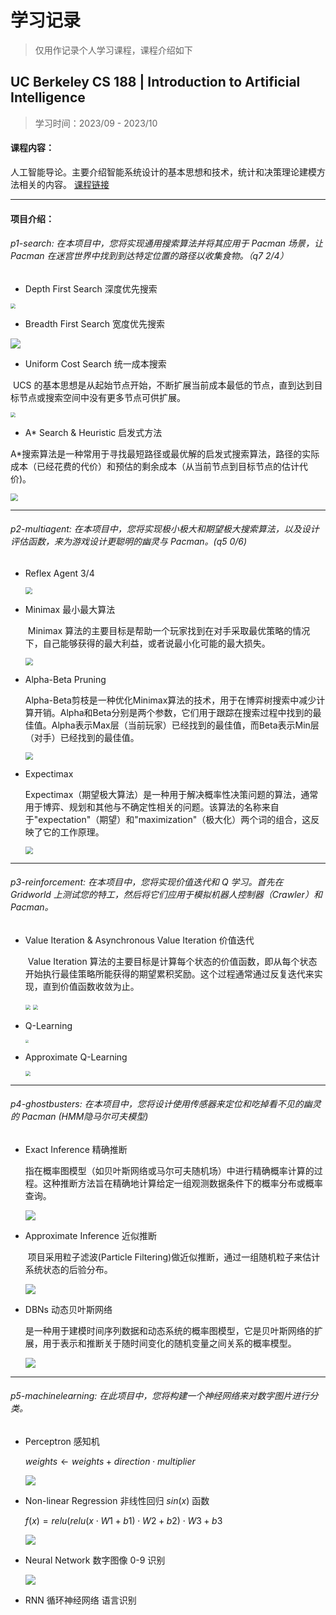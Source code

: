 # 学习记录

> 仅用作记录个人学习课程，课程介绍如下

## UC Berkeley **CS 188** | Introduction to Artificial Intelligence

> 学习时间：2023/09 - 2023/10                                                                                                              

#### 课程内容：

​	人工智能导论。主要介绍智能系统设计的基本思想和技术，统计和决策理论建模方法相关的内容。 [课程链接](https://inst.eecs.berkeley.edu/~cs188/fa18/)

------

#### 项目介绍：

###### p1-search:   在本项目中，您将实现通用搜索算法并将其应用于 Pacman 场景，让 Pacman 在迷宫世界中找到到达特定位置的路径以收集食物。（q7  2/4）

+ Depth First Search 深度优先搜索

<img src="https://p.ipic.vip/kxph45.jpg" style="zoom:50%;" />

+ Breadth First Search 宽度优先搜索

<img src="https://p.ipic.vip/vbrlr9.png" style="max-width:50%;" />

+ Uniform Cost Search 统一成本搜索

​	UCS 的基本思想是从起始节点开始，不断扩展当前成本最低的节点，直到达到目标节点或搜索空间中没有更多节点可供扩展。

<img src="https://p.ipic.vip/29xb2o.png" style="zoom:50%;" />

+ A* Search & Heuristic 启发式方法

​	A*搜索算法是一种常用于寻找最短路径或最优解的启发式搜索算法，路径的实际成本（已经花费的代价）和预估的剩余成本（从当前节点到目标节点的估计代价)。

<img src="https://p.ipic.vip/17duvv.png" style="zoom:75%;" />

------

###### p2-multiagent:   在本项目中，您将实现极小极大和期望极大搜索算法，以及设计评估函数，来为游戏设计更聪明的幽灵与 Pacman。(q5  0/6)

+ Reflex Agent  3/4

  <img src="https://p.ipic.vip/3cv16i.png" style="zoom:67%;" />

+ Minimax 最小最大算法

  ​	Minimax 算法的主要目标是帮助一个玩家找到在对手采取最优策略的情况下，自己能够获得的最大利益，或者说最小化可能的最大损失。

  <img src="https://p.ipic.vip/vm1xi8.png" style="zoom:75%;" />

+ Alpha-Beta Pruning 

  ​	Alpha-Beta剪枝是一种优化Minimax算法的技术，用于在博弈树搜索中减少计算开销。Alpha和Beta分别是两个参数，它们用于跟踪在搜索过程中找到的最佳值。Alpha表示Max层（当前玩家）已经找到的最佳值，而Beta表示Min层（对手）已经找到的最佳值。

  <img src="https://p.ipic.vip/seh552.png" style="zoom:75%;" />

+ Expectimax

  ​	Expectimax（期望极大算法）是一种用于解决概率性决策问题的算法，通常用于博弈、规划和其他与不确定性相关的问题。该算法的名称来自于"expectation"（期望）和"maximization"（极大化）两个词的组合，这反映了它的工作原理。

  <img src="https://p.ipic.vip/lkicoi.png" style="zoom:75%;" />

------

###### p3-reinforcement:  在本项目中，您将实现价值迭代和 Q 学习。首先在 Gridworld 上测试您的特工，然后将它们应用于模拟机器人控制器（Crawler）和 Pacman。

+ Value Iteration & Asynchronous Value Iteration  价值迭代

  ​	Value Iteration 算法的主要目标是计算每个状态的价值函数，即从每个状态开始执行最佳策略所能获得的期望累积奖励。这个过程通常通过反复迭代来实现，直到价值函数收敛为止。

  <img src="https://p.ipic.vip/j8lmtz.png" style="zoom:50%;" />

  <img src="https://p.ipic.vip/73ed7n.png" style="zoom:50%;" />

+ Q-Learning

  <img src="https://p.ipic.vip/7v0hqy.png" style="zoom:30%;" />

+ Approximate Q-Learning

  <img src="https://p.ipic.vip/ongan5.png" style="zoom:50%;" />

------

###### p4-ghostbusters:  在本项目中，您将设计使用传感器来定位和吃掉看不见的幽灵的 Pacman (HMM隐马尔可夫模型)

- Exact Inference 精确推断

  ​	指在概率图模型（如贝叶斯网络或马尔可夫随机场）中进行精确概率计算的过程。这种推断方法旨在精确地计算给定一组观测数据条件下的概率分布或概率查询。

  <img src="https://p.ipic.vip/v9jpme.png" style="max-width:70%;" />

- Approximate Inference 近似推断

  ​	项目采用粒子滤波(Particle Filtering)做近似推断，通过一组随机粒子来估计系统状态的后验分布。

  <img src="https://p.ipic.vip/jx33yn.png" style="max-width:70%;" />

- DBNs 动态贝叶斯网络

  ​	是一种用于建模时间序列数据和动态系统的概率图模型，它是贝叶斯网络的扩展，用于表示和推断关于随时间变化的随机变量之间关系的概率模型。

  <img src="https://p.ipic.vip/kwnuo4.png" style="max-width:80%;" />

------

###### p5-machinelearning:   在此项目中，您将构建一个神经网络来对数字图片进行分类。

- Perceptron 感知机

   $weights←weights+direction⋅multiplier$

   ![](https://p.ipic.vip/w9ave4.png)
   
- Non-linear Regression 非线性回归 $sin(x)$ 函数

   $f(x)=relu(relu(x⋅W1+b1)⋅W2+b2)⋅W3+b3$

   ![](https://p.ipic.vip/w1hvp5.png)

- Neural Network 数字图像 0-9 识别

   ![](https://p.ipic.vip/3lp8e7.png)

- RNN 循环神经网络 语言识别

